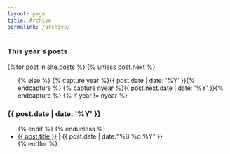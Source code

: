 ```yaml
---
layout: page
title: Archive
permalink: /archive/
---
```

<section id="archive">
  <h3>This year's posts</h3>
  {%for post in site.posts %}
    {% unless post.next %}
      <ul class="this">
    {% else %}
      {% capture year %}{{ post.date | date: '%Y' }}{% endcapture %}
      {% capture nyear %}{{ post.next.date | date: '%Y' }}{% endcapture %}
      {% if year != nyear %}
        </ul>
        <h3>{{ post.date | date: '%Y' }}</h3>
        <ul class="past">
      {% endif %}
    {% endunless %}
      <li><a href="{{ post.url }}">{{ post.title }}</a> |  <time>{{ post.date | date:"%B %d %Y" }}</time></li>
  {% endfor %}
  </ul>
</section>
